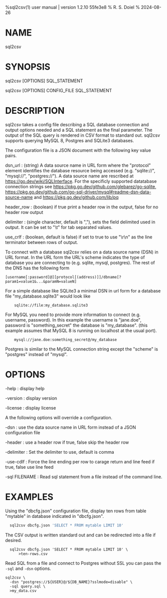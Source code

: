 %sql2csv(1) user manual | version 1.2.10 55fe3e8
% R. S. Doiel
% 2024-08-26

# NAME

sql2csv

# SYNOPSIS

sql2csv [OPTIONS] SQL_STATEMENT

sql2csv [OPTIONS] CONFIG_FILE SQL_STATEMENT

# DESCRIPTION

sql2csv takes a config file describing a SQL database connection
and output options needed and a SQL statement as the final parameter.
The output of the SQL query is rendered in CSV format to standard
out. sql2csv supports querying MySQL 8, Postgres and SQLite3 
databases.

The configuration file is a JSON document with the following 
key value pairs.

dsn_url
: (string) A data source name in URL form where the "protocol" element
identifies the database resource being accessed (e.g. "sqlite://",
"mysql://", "postgres://"). A data source name are rescribed
at <https://go.dev/wiki/SQLInterface>. For the specificly supported
datatabase connection strings see
<https://pkg.go.dev/github.com/glebarez/go-sqlite>,
<https://pkg.go.dev/github.com/go-sql-driver/mysql#readme-dsn-data-source-name>
and <https://pkg.go.dev/github.com/lib/pq>


header_row
: (boolean) if true print a header row in the output, false for no 
header row output

delimiter
: (single character, default is ","), sets the field delimited used
in output. It can be set to "\t" for tab separated values.

use_crlf
: (boolean, default is false) if set to true to use "\r\n" as the
line terminator between rows of output. 

To connect with a database sql2csv relies on a data source name (DSN)
in URL format. In the URL form the URL's scheme indicates the type
of database you are connecting to (e.g. sqlite, mysql, postgres). The
rest of the DNS has the following form

~~~
[username[:password]@][protocol[(address)]]/dbname[?param1=value1&...&paramN=valueN]
~~~

For a simple database like SQLite3 a minimal DSN in url form 
for a database file "my_database.sqlite3" would look like

~~~
	sqlite://file:my_database.sqlite3
~~~

For MySQL you need to provide more information to connect (e.g. username,
password). In this example the username is "jane.doe", password is
"something_secret" the database is "my_database". (this example
assumes that MySQL 8 is running on localhost at the usual port).

~~~~
	mysql://jane.doe:something_secret@/my_database
~~~~

Postgres is similar to the MySQL connection string except the 
"scheme" is "postgres" instead of "mysql".


# OPTIONS

-help
: display help

-version
: display version

-license
: display license

A the following options will override a configuration.

-dsn
: use the data source name in URL form instead of a JSON 
configuration file

-header
: use a header row  if true, false skip the header row

-delimiter
: Set the delimiter to use, default is comma

-use-cdlf
: Force the line ending per row to carage return and
line feed if true, false use line feed

-sql FILENAME
: Read sql statement from a file instead of the command line.

# EXAMPLES

Using the "dbcfg.json" configuration file, display ten rows
from table "mytable" in database indicated in "dbcfg.json".

~~~sql
  sql2csv dbcfg.json 'SELECT * FROM mytable LIMIT 10'
~~~

The CSV output is written standard out and can be redirected into
a file if desired.

~~~shell
  sql2csv dbcfg.json 'SELECT * FROM mytable LIMIT 10' \
      >ten-rows.csv
~~~

Read SQL from a file and connect to Postgres without SSL you
can pass the `-sql` and `-dsn` options.

~~~shell
sql2csv \
  -dsn "postgres://${USER}@/${DB_NAME}?sslmode=disable" \
  -sql query.sql \
  >my_data.csv
~~~


